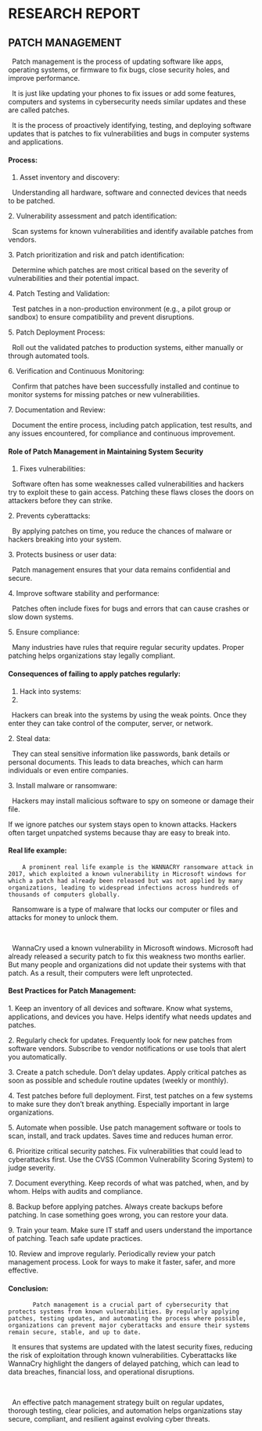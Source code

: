 # **RESEARCH REPORT**



## **PATCH MANAGEMENT**



&nbsp;          Patch management is the process of updating software like apps, operating systems, or firmware to fix bugs, close security holes, and improve performance.

&nbsp;          It is just like updating your phones to fix issues or add some features, computers and systems in cybersecurity needs similar updates and these are called patches.

&nbsp;          It is the process of proactively identifying, testing, and deploying software updates that is patches to fix vulnerabilities and bugs in computer systems and applications.



#### **Process:**

  

1. Asset inventory and discovery:

&nbsp;          Understanding all hardware, software and connected devices that needs to be patched.



2\. Vulnerability assessment and patch identification:

&nbsp;          Scan systems for known vulnerabilities and identify available patches from vendors.



3\. Patch  prioritization and risk and patch identification:

&nbsp;          Determine which patches are most critical based on the severity of vulnerabilities and their potential impact.



4\. Patch Testing and Validation: 

&nbsp;         Test patches in a non-production environment (e.g., a pilot group or sandbox) to ensure compatibility and prevent disruptions.



5\. Patch Deployment Process:  

&nbsp;         Roll out the validated patches to production systems, either manually or through automated tools.



6\. Verification and Continuous Monitoring:

&nbsp;        Confirm that patches have been successfully installed and continue to monitor systems for missing patches or new vulnerabilities.



7\. Documentation and Review:  

&nbsp;        Document the entire process, including patch application, test results, and any issues encountered, for compliance and continuous improvement. 



#### **Role of Patch Management in Maintaining System Security**



1. Fixes vulnerabilities:

&nbsp;        Software often has some weaknesses called vulnerabilities and hackers try to exploit these to gain access. Patching these flaws closes the doors on attackers before they can strike.



2\. Prevents cyberattacks:

&nbsp;        By applying patches on time, you reduce the chances of malware or hackers breaking into your system.



3\. Protects business or user data:

&nbsp;        Patch management ensures that your data remains confidential and secure.



4\. Improve software stability and performance:

&nbsp;        Patches often include fixes for bugs and errors that can cause crashes or slow down systems.



5\. Ensure compliance:

&nbsp;        Many industries have rules that require regular security updates. Proper patching helps organizations stay legally compliant. 



#### **Consequences of failing to apply patches regularly:**



1. Hack into systems:
1. 
**&nbsp;**        Hackers can break into the systems by using the weak points. Once they enter they can take control of the computer, server, or network.



2\. Steal data:

&nbsp;        They can steal sensitive information like passwords, bank details or personal documents. This leads to data breaches, which can harm individuals or even entire companies.



3\. Install malware or ransomware:

&nbsp;        Hackers may install malicious software to spy on someone or damage their file.



If we ignore patches our system stays open to known attacks. Hackers often target unpatched systems because thay are easy to break into.

#### 

#### **Real life example:**

   

        A prominent real life example is the WANNACRY ransomware attack in 2017, which exploited a known vulnerability in Microsoft windows for which a patch had already been released but was not applied by many organizations, leading to widespread infections across hundreds of thousands of computers globally.



&nbsp;       Ransomware is a type of malware that locks our computer or files and attacks for money to unlock them.

&nbsp;   

&nbsp;       WannaCry used a known vulnerability in Microsoft windows. Microsoft had already released a security patch to fix this weakness two months earlier. But many people and organizations did not update their systems with that patch. As a result, their computers were left unprotected.

#### 

#### **Best Practices for Patch Management:**

1\. Keep an inventory of all devices and software. Know what systems, applications, and devices you have. Helps identify what needs updates and patches.



2\. Regularly check for updates. Frequently look for new patches from software vendors. Subscribe to vendor notifications or use tools that alert you automatically.



3\. Create a patch schedule. Don’t delay updates. Apply critical patches as soon as possible and schedule routine updates (weekly or monthly).



4\. Test patches before full deployment. First, test patches on a few systems to make sure they don’t break anything. Especially important in large organizations.



5\. Automate when possible. Use patch management software or tools to scan, install, and track updates. Saves time and reduces human error.



6\. Prioritize critical security patches. Fix vulnerabilities that could lead to cyberattacks first. Use the CVSS (Common Vulnerability Scoring System) to judge severity.



7\. Document everything. Keep records of what was patched, when, and by whom. Helps with audits and compliance.



8\. Backup before applying patches. Always create backups before patching. In case something goes wrong, you can restore your data.



9\. Train your team. Make sure IT staff and users understand the importance of patching. Teach safe update practices.



10\. Review and improve regularly. Periodically review your patch management process. Look for ways to make it faster, safer, and more effective.



#### **Conclusion:**



           Patch management is a crucial part of cybersecurity that protects systems from known vulnerabilities. By regularly applying patches, testing updates, and automating the process where possible, organizations can prevent major cyberattacks and ensure their systems remain secure, stable, and up to date.

&nbsp;         It ensures that systems are updated with the latest security fixes, reducing the risk of exploitation through known vulnerabilities. Cyberattacks like WannaCry highlight the dangers of delayed patching, which can lead to data breaches, financial loss, and operational disruptions.

&nbsp;        

&nbsp;         An effective patch management strategy built on regular updates, thorough testing, clear policies, and automation helps organizations stay secure, compliant, and resilient against evolving cyber threats.





















&nbsp;









